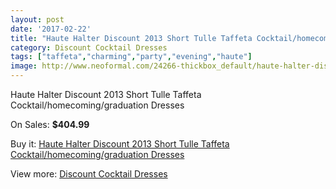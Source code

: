 ```yaml
---
layout: post
date: '2017-02-22'
title: "Haute Halter Discount 2013 Short Tulle Taffeta Cocktail/homecoming/graduation Dresses"
category: Discount Cocktail Dresses
tags: ["taffeta","charming","party","evening","haute"]
image: http://www.neoformal.com/24266-thickbox_default/haute-halter-discount-2013-short-tulle-taffeta-cocktail-homecoming-graduation-dresses.jpg
---
```

Haute Halter Discount 2013 Short Tulle Taffeta Cocktail/homecoming/graduation Dresses

On Sales: **$404.99**
<a href="https://www.neoformal.com/en/discount-cocktail-dresses/8246-haute-halter-discount-2013-short-tulle-taffeta-cocktail-homecoming-graduation-dresses.html"><amp-img layout="responsive" width="600" height="600" src="//www.neoformal.com/24266-thickbox_default/haute-halter-discount-2013-short-tulle-taffeta-cocktail-homecoming-graduation-dresses.jpg" alt="Haute Halter Discount 2013 Short Tulle Taffeta Cocktail/homecoming/graduation Dresses 0" /></a>
<a href="https://www.neoformal.com/en/discount-cocktail-dresses/8246-haute-halter-discount-2013-short-tulle-taffeta-cocktail-homecoming-graduation-dresses.html"><amp-img layout="responsive" width="600" height="600" src="//www.neoformal.com/24268-thickbox_default/haute-halter-discount-2013-short-tulle-taffeta-cocktail-homecoming-graduation-dresses.jpg" alt="Haute Halter Discount 2013 Short Tulle Taffeta Cocktail/homecoming/graduation Dresses 1" /></a>
<a href="https://www.neoformal.com/en/discount-cocktail-dresses/8246-haute-halter-discount-2013-short-tulle-taffeta-cocktail-homecoming-graduation-dresses.html"><amp-img layout="responsive" width="600" height="600" src="//www.neoformal.com/24267-thickbox_default/haute-halter-discount-2013-short-tulle-taffeta-cocktail-homecoming-graduation-dresses.jpg" alt="Haute Halter Discount 2013 Short Tulle Taffeta Cocktail/homecoming/graduation Dresses 2" /></a>

Buy it: [Haute Halter Discount 2013 Short Tulle Taffeta Cocktail/homecoming/graduation Dresses](https://www.neoformal.com/en/discount-cocktail-dresses/8246-haute-halter-discount-2013-short-tulle-taffeta-cocktail-homecoming-graduation-dresses.html "Haute Halter Discount 2013 Short Tulle Taffeta Cocktail/homecoming/graduation Dresses")

View more: [Discount Cocktail Dresses](https://www.neoformal.com/en/150-discount-cocktail-dresses "Discount Cocktail Dresses")